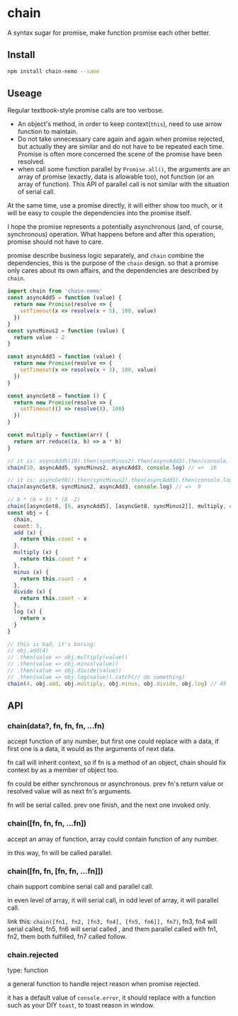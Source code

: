# chain
A syntax sugar for promise, make function promise each other better.

## Install

```bash
npm install chain-nemo --save
```

## Useage

Regular textbook-style promise calls are too verbose.

+ An object's method, in order to keep context(`this`), need to use arrow function to maintain.
+ Do not take unnecessary care again and again when promise rejected, 
but actually they are similar and do not have to be repeated each time.
Promise is often more concerned the scene of the promise have been resolved.
+ when call some function parallel by `Promise.all()`, the arguments are an array of promise (exactly, data is allowable too), not function (or an array of function). 
This API of parallel call is not similar with the situation of serial call.

At the same time, use a promise directly, it will either show too much, or it will be easy to couple the dependencies into the promise itself.

I hope the promise represents a potentially asynchronous (and, of course, synchronous) operation. 
What happens before and after this operation, promise should not have to care.

promise describe business logic separately, and `chain` combine the dependencies, this is the purpose of the `chain` design.
so that a promise only cares about its own affairs, and the dependencies are described by `chain`.

```javascript
import chain from 'chain-nemo'
const asyncAdd5 = function (value) {
  return new Promise(resolve => {
    setTimeout(x => resolve(x + 5), 100, value)
  })
}
const syncMinus2 = function (value) {
  return value - 2
}

const asyncAdd3 = function (value) {
  return new Promise(resolve => {
    setTimeout(x => resolve(x + 3), 100, value)
  })
}

const asyncGet8 = function () {
  return new Promise(resolve => {
    setTimeout(() => resolve(8), 100)
  })
}

const multiply = function(arr) {
  return arr.reduce((a, b) => a * b)
}

// it is: asyncAdd5(10).then(syncMinus2).then(asyncAdd3).then(console.log).catch(/* do something*/)
chain(10, asyncAdd5, syncMinus2, asyncAdd3, console.log) // =>  16

// it is: asyncGet8().then(syncMinus2).then(asyncAdd3).then(console.log).catch(/* do something*/)
chain(asyncGet8, syncMinus2, asyncAdd3, console.log) // =>  9

// 8 * (6 + 5) * (8 -2)
chain([asyncGet8, [6, asyncAdd5], [asyncGet8, syncMinus2]], multiply, console.log) // => 528
const obj = {
  chain,
  count: 5,
  add (x) {
    return this.count + x
  },
  multiply (x) {
    return this.count * x
  },
  minus (x) {
    return this.count - x
  },
  divide (x) {
    return this.count - x
  },
  log (x) {
    return x
  }
}

// this is bad, it's boring: 
// obj.add(4)
// .then(value => obj.multiply(value))
// .then(value => obj.minus(value))
// .then(value => obj.divide(value))
// .then(value => obj.log(value)).catch(// do something)
chain(4, obj.add, obj.multiply, obj.minus, obj.divide, obj.log) // 45

```

## API

### chain(data?, fn, fn, fn, ...fn)

accept function of any number, but first one could replace with a data, 
if first one is a data, it would as the arguments of next data.

fn call will inherit context, so if fn is a method of an object, chain should fix context by as a member of object too.

fn could be either synchronous or asynchronous. prev fn's return value or resolved value will as next fn's arguments.

fn will be serial called. prev one finish, and the next one invoked only.

### chain([fn, fn, fn, ...fn])

accept an array of function, array could contain function of any number.

in this way, fn will be called parallel.

### chain([fn, fn, [fn, fn, ...fn]])

chain support combine serial call and parallel call.

in even level of array, it will serial call, in odd level of array, it will parallel call.

link this: `chain([fn1, fn2, [fn3, fn4], [fn5, fn6]], fn7)`, fn3, fn4 will serial called, fn5, fn6 will serial called 
, 
and them parallel called with fn1, fn2, them both fulfilled, fn7 called follow.

### chain.rejected

type: function

a general function to handle reject reason when promise rejected. 

it has a default value of `console.error`, it should replace with a function such as your DIY `toast`, to toast reason in window.
